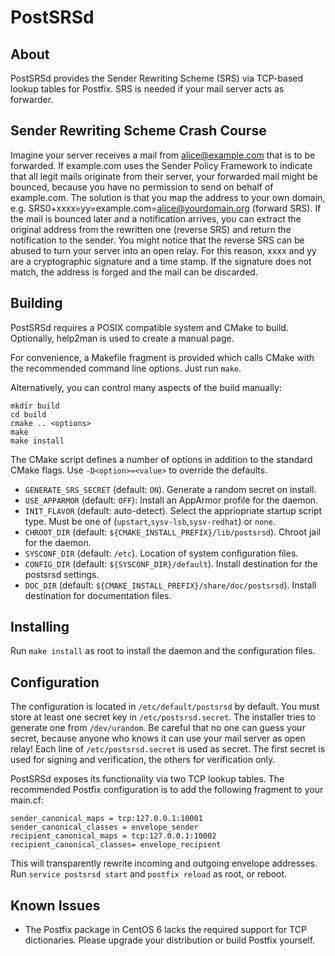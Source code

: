 PostSRSd
========

About
-----

PostSRSd provides the Sender Rewriting Scheme (SRS) via TCP-based 
lookup tables for Postfix. SRS is needed if your mail server acts
as forwarder. 


Sender Rewriting Scheme Crash Course
------------------------------------
Imagine your server receives a mail from alice@example.com
that is to be forwarded. If example.com uses the Sender Policy Framework 
to indicate that all legit mails originate from their server, your 
forwarded mail might be bounced, because you have no permission to send
on behalf of example.com. The solution is that you map the address to
your own domain, e.g. 
SRS0+xxxx=yy=example.com=alice@yourdomain.org (forward SRS). If the
mail is bounced later and a notification arrives, you can extract the
original address from the rewritten one (reverse SRS) and return the
notification to the sender. You might notice that the reverse SRS can
be abused to turn your server into an open relay. For this reason, xxxx
and yy are a cryptographic signature and a time stamp. If the signature
does not match, the address is forged and the mail can be discarded.

Building
--------

PostSRSd requires a POSIX compatible system and CMake to build. 
Optionally, help2man is used to create a manual page.

For convenience, a Makefile fragment is provided which calls CMake with
the recommended command line options. Just run `make`.

Alternatively, you can control many aspects of the build manually:

    mkdir build
    cd build
    cmake .. <options>
    make
    make install

The CMake script defines a number of options in addition to the
standard CMake flags. Use `-D<option>=<value>` to override the defaults.

*   `GENERATE_SRS_SECRET` (default: `ON`). Generate a random secret on install.
*   `USE_APPARMOR` (default: `OFF`): Install an AppArmor profile for the daemon.
*   `INIT_FLAVOR` (default: auto-detect). Select the appriopriate startup 
    script type. Must be one of (`upstart`,`sysv-lsb`,`sysv-redhat`) or `none`.
*   `CHROOT_DIR` (default: `${CMAKE_INSTALL_PREFIX}/lib/postsrsd`). Chroot jail
    for the daemon.
*   `SYSCONF_DIR` (default: `/etc`). Location of system configuration files.
*   `CONFIG_DIR` (default: `${SYSCONF_DIR}/default`). Install destination for
    the postsrsd settings.
*   `DOC_DIR` (default: `${CMAKE_INSTALL_PREFIX}/share/doc/postsrsd`). Install
    destination for documentation files.

Installing
----------

Run `make install` as root to install the daemon and the configuration
files.

Configuration
-------------

The configuration is located in `/etc/default/postsrsd` by default. You must store
at least one secret key in `/etc/postsrsd.secret`. The installer tries to generate
one from `/dev/urandom`. Be careful that no one can guess your secret,
because anyone who knows it can use your mail server as open relay!
Each line of `/etc/postsrsd.secret` is used as secret. The first secret is
used for signing and verification, the others for verification only.

PostSRSd exposes its functionality via two TCP lookup tables. The
recommended Postfix configuration is to add the following fragment to
your main.cf:

    sender_canonical_maps = tcp:127.0.0.1:10001
    sender_canonical_classes = envelope_sender
    recipient_canonical_maps = tcp:127.0.0.1:10002
    recipient_canonical_classes= envelope_recipient

This will transparently rewrite incoming and outgoing envelope addresses.
Run `service postsrsd start` and `postfix reload` as root, or reboot.

Known Issues
------------

- The Postfix package in CentOS 6 lacks the required support for TCP
  dictionaries. Please upgrade your distribution or build Postfix yourself.

